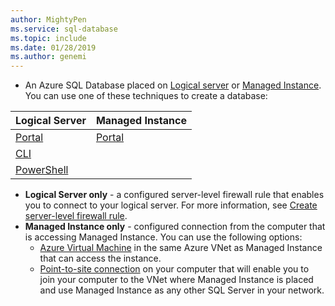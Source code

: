 ```yaml
---
author: MightyPen
ms.service: sql-database
ms.topic: include
ms.date: 01/28/2019	
ms.author: genemi
---
```


<!-- sql-database-connect-query-prerequisites-create-db-includes.md -->

- An Azure SQL Database placed on [Logical server](https://docs.microsoft.com/azure/sql-database/sql-database-single-index) or [Managed Instance](https://docs.microsoft.com/azure/sql-database/sql-database-managed-instance-index). You can use one of these techniques to create a database:

| Logical Server | Managed Instance |
| --- | --- |
| [Portal](../articles/sql-database/sql-database-get-started-portal.md) | [Portal](../articles/sql-database/sql-database-managed-instance-get-started.md) |
| [CLI](../articles/sql-database/sql-database-get-started-cli.md) | |
| [PowerShell](../articles/sql-database/sql-database-get-started-powershell.md) | |

- **Logical Server only** - a configured server-level firewall rule that enables you to connect to your logical server. For more information, see [Create server-level firewall rule](../articles/sql-database/sql-database-get-started-portal-firewall.md).
- **Managed Instance only** - configured connection from the computer that is accessing Managed Instance. You can use the following options:
  - [Azure Virtual Machine](../articles/sql-database/sql-database-managed-instance-configure-vm.md) in the same Azure VNet as Managed Instance that can access the instance.
  - [Point-to-site connection](../articles/sql-database/sql-database-managed-instance-configure-p2s.md) on your computer that will enable you to join your computer to the VNet where Managed Instance is placed and use Managed Instance as any other SQL Server in your network.
